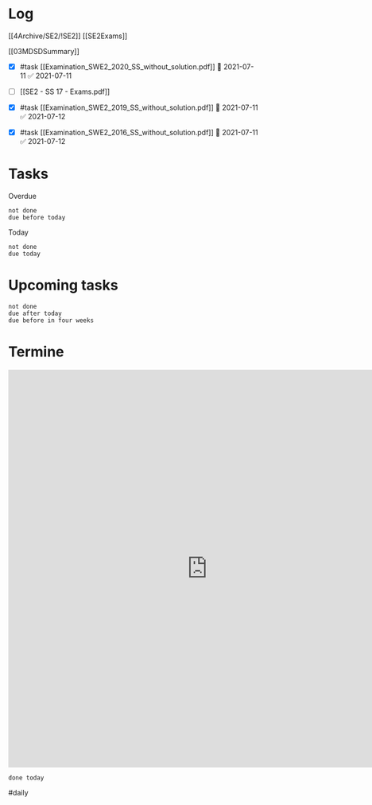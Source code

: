 # Log 
[[4Archive/SE2/!SE2]]
[[SE2Exams]]

[[03MDSDSummary]]

- [x] #task [[Examination_SWE2_2020_SS_without_solution.pdf]] 📅 2021-07-11 ✅ 2021-07-11
- [ ] [[SE2 - SS 17 - Exams.pdf]]
- [x] #task [[Examination_SWE2_2019_SS_without_solution.pdf]] 📅 2021-07-11 ✅ 2021-07-12
- [x] #task [[Examination_SWE2_2016_SS_without_solution.pdf]] 📅 2021-07-11 ✅ 2021-07-12


# Tasks
Overdue
```tasks
not done 
due before today
```
Today
```tasks
not done 
due today 
```


# Upcoming tasks 
```tasks 
not done
due after today
due before in four weeks
```

# Termine
<iframe src="https://office.mailbox.org/appsuite/#!!&app=io.ox/calendar&folder=cal://0/31&perspective=month" style="border: 0" width="800" height="800" frameborder="0" scrolling="no"></iframe>

```tasks
done today
```

#daily 
